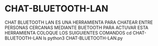 # CHAT-BLUETOOTH-LAN
CHAT BLUETOOTH LAN ES UNA HERRAMIENTA PARA CHATEAR ENTRE PERSONAS CERCANAS MEDIANTE BUETOOTH
PARA ACTUVAR ESTA HERRAMIENTA COLOQUE LOS SUIGUIENTES COMANDOS 
cd CHAT-BLUETOOTH-LAN
ls
python3 CHAT-BLUETOOTH-LAN.py
